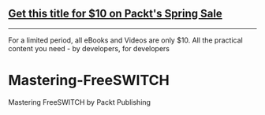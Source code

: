 ## [Get this title for $10 on Packt's Spring Sale](https://www.packt.com/B03754?utm_source=github&utm_medium=packt-github-repo&utm_campaign=spring_10_dollar_2022)
-----
For a limited period, all eBooks and Videos are only $10. All the practical content you need \- by developers, for developers

# Mastering-FreeSWITCH
Mastering FreeSWITCH by Packt Publishing
